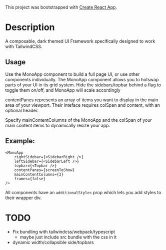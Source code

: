 This project was bootstrapped with [Create React App](https://github.com/facebook/create-react-app).

# Description

A composable, dark themed UI Framework specifically designed to work with TailwindCSS.

## Usage

Use the MonoApp component to build a full page UI, or use other components individually.
The MonoApp component allows you to hotswap parts of your UI in its grid system. Hide the
sidebars/topbar behind a flag to toggle them on/off, and MonoApp will scale accordingly

contentPanes represents an array of items you want to display in the main area of your viewport. Their inteface
requires colSpan and content, with an optional header.

Specify mainContentColumns of the MonoApp and the colSpan of your main content items to dynamically resize
your app.

## Example:

```
<MonoApp
    rightSidebar={<SidebarRight />}
    leftSidebar={<SidebarLeft />}
    topbar={<Topbar />}
    contentPanes={screenToShow}
    mainContentColumns={3}
    frames={false}
/>
```

All components have an `additionalStyles` prop which lets you add styles to their wrapper div.

# TODO

- Fix bundling with tailwindcss/webpack/typescript
    - maybe just include src bundle with the css in it
- dynamic width/collapsible side/topbars
